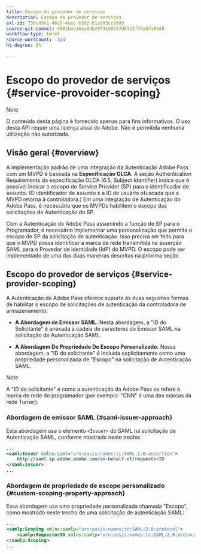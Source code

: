 ```yaml
---
title: Escopo do provedor de serviços
description: Escopo do provedor de serviços
exl-id: 730c43e1-46c0-4eec-b562-b1ad93cce6d3
source-git-commit: d982beb16ea0db29f41d0257d8332fd4a07a84d8
workflow-type: tm+mt
source-wordcount: '314'
ht-degree: 0%

---
```


# Escopo do provedor de serviços {#service-provoider-scoping}

>[!NOTE]
>
>O conteúdo desta página é fornecido apenas para fins informativos. O uso desta API requer uma licença atual do Adobe. Não é permitida nenhuma utilização não autorizada.

## Visão geral {#overview}

A implementação padrão de uma integração da Autenticação Adobe Pass com um MVPD é baseada na **Especificação OLCA**. A seção Authentication Requirements da especificação OLCA (6.5, Subject Identifier) indica que é possível indicar o escopo do Service Provider (SP) para o identificador de assunto. (O identificador de assunto é a ID de usuário ofuscada que o MVPD retorna à controladora.)  Em uma integração de Autenticação do Adobe Pass, é necessário que os MVPDs habilitem o escopo das solicitações de Autenticação do SP.

Com a Autenticação do Adobe Pass assumindo a função de SP para o Programador, é necessário implementar uma personalização que permita o escopo de SP da solicitação de autenticação.  Isso precisa ser feito para que o MVPD possa identificar a marca de rede transmitida na asserção SAML para o Provedor de identidade (IdP) do MVPD.  O escopo pode ser implementado de uma das duas maneiras descritas na próxima seção.

## Escopo do provedor de serviços {#service-provider-scoping}

A Autenticação do Adobe Pass oferece suporte às duas seguintes formas de habilitar o escopo de solicitações de autenticação da controladora de armazenamento:

* **A Abordagem de Emissor SAML.** Nesta abordagem, a &quot;ID do Solicitante&quot; é anexada à cadeia de caracteres do Emissor SAML na solicitação de Autenticação SAML.

* **A Abordagem De Propriedade De Escopo Personalizado.** Nessa abordagem, a &quot;ID do solicitante&quot; é incluída explicitamente como uma propriedade personalizada de &quot;Escopo&quot; na solicitação de Autenticação SAML.

>[!NOTE]
>
>A &quot;ID do solicitante&quot; é como a autenticação da Adobe Pass se refere à marca de rede do programador (por exemplo: &quot;CNN&quot; é uma das marcas da rede Turner).

### Abordagem de emissor SAML {#saml-issuer-approach}

Esta abordagem usa o elemento `<Issuer>` do SAML na solicitação de Autenticação SAML, conforme mostrado neste trecho:

```xml
...
<saml:Issuer xmlns:saml="urn:oasis:names:tc:SAML:2.0:assertion">
    http://saml.sp.adobe.adobe.com/on-behalf-of/requestorID
</saml:Issuer>
...
```

### Abordagem de propriedade de escopo personalizado {#custom-scoping-property-approach}

Essa abordagem usa uma propriedade personalizada chamada &quot;Escopo&quot;, como mostrado neste trecho de uma solicitação de autenticação SAML:

```xml
...
<samlp:Scoping xmlns:samlp="urn:oasis:names:tc:SAML:2.0:protocol">
    <samlp:RequesterID xmlns:samlp="urn:oasis:names:tc:SAML:2.0:protocol">requestorID</samlp:RequesterID>
</samlp:Scoping>
...
```

<!--
>[!RELATEDINFORMATION]
>* [MVPD Authentication](/help/authentication/authn-usecase.md)
>* **OLCA Specification**
-->
